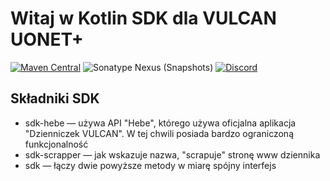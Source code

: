 # Witaj w Kotlin SDK dla VULCAN UONET+

[![Maven Central](https://img.shields.io/maven-central/v/io.github.wulkanowy/sdk?style=flat-square)](https://search.maven.org/artifact/io.github.wulkanowy/sdk)
![Sonatype Nexus (Snapshots)](https://img.shields.io/nexus/s/io.github.wulkanowy/sdk?server=https%3A%2F%2Fs01.oss.sonatype.org&style=flat-square)
[![Discord](https://img.shields.io/discord/390889354199040011.svg?style=flat-square)](https://discord.gg/vccAQBr)

## Składniki SDK

- sdk-hebe — używa API "Hebe", którego używa oficjalna aplikacja "Dzienniczek VULCAN". W tej chwili posiada bardzo ograniczoną funkcjonalność
- sdk-scrapper — jak wskazuje nazwa, "scrapuje" stronę www dziennika
- sdk — łączy dwie powyższe metody w miarę spójny interfejs
